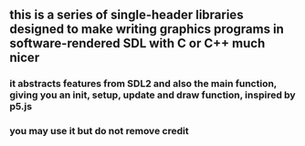 ## this is a series of single-header libraries designed to make writing graphics programs in software-rendered SDL with C or C++ much nicer
### it abstracts features from SDL2 and also the main function, giving you an init, setup, update and draw function, inspired by p5.js
### you may use it but do not remove credit
